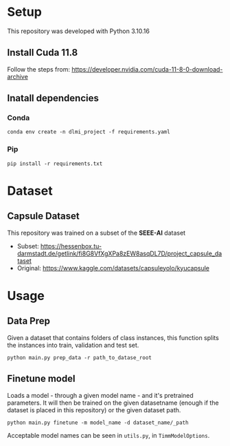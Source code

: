 # Setup
This repository was developed with Python 3.10.16
## Install Cuda 11.8 
Follow the steps from: https://developer.nvidia.com/cuda-11-8-0-download-archive
## Inatall dependencies
### Conda
```
conda env create -n dlmi_project -f requirements.yaml
```
### Pip
```
pip install -r requirements.txt
```
# Dataset 
## Capsule Dataset
This repository was trained on a subset of the **SEEE-AI** dataset
- Subset: https://hessenbox.tu-darmstadt.de/getlink/fi8G8VfXgXPa8zEW8asqDL7D/project_capsule_dataset
- Original: https://www.kaggle.com/datasets/capsuleyolo/kyucapsule
# Usage
## Data Prep
Given a dataset that contains folders of class instances, this function splits the instances into train, validation and test set.
```
python main.py prep_data -r path_to_datase_root 
```

## Finetune model
Loads a model - through a given model name - and it's pretrained parameters. It will then be trained on the given datasetname (enough if the dataset is placed in this repository) or the given dataset path.

```
python main.py finetune -m model_name -d dataset_name/_path
```

Acceptable model names can be seen in `utils.py`, in `TimmModelOptions`.
